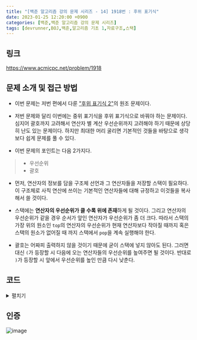 ```yaml
---
title: "[백준 알고리즘 강의 문제 시리즈 - 14] 1918번 : 후위 표기식"
date: 2023-01-25 12:20:00 +0900
categories: [백준,백준 알고리즘 강의 문제 시리즈]
tags: [devrunner,BOJ,백준,알고리즘 기초 1,자료구조,스택]
---
```


링크
---
<https://www.acmicpc.net/problem/1918>


문제 소개 및 접근 방법
---
* 이번 문제는 저번 편에서 다룬 ["후위 표기식 2"](https://www.acmicpc.net/problem/1935)의 원조 문제이다.

* 저번 문제와 달리 이번에는 중위 표기식을 후위 표기식으로 바꿔야 하는 문제이다.
심지어 괄호까지 고려해서 연산자 별 계산 우선순위까지 고려해야 하기 때문에 상당히 난도 있는 문제이다.
하지만 최대한 머리 굴리면 기본적인 것들을 바탕으로 생각보다 쉽게 문제를 풀 수 있다.

* 이번 문제의 포인트는 다음 2가지다.

> - 우선순위
> - 괄호

* 먼저, 연산자의 정보를 담을 구조체 선언과 그 연산자들을 저장할 스택이 필요하다.
이 구조체로 사칙 연산에 쓰이는 기본적인 연산자들에 대해 규정하고 이것들을 복사해서 쓸 것이다.

* 스택에는 **연산자의 우선순위가 클 수록 위에 존재**하게 될 것이다.
그리고 연산자의 우선순위가 같을 경우 순서가 앞인 연산자가 우선순위가 좀 더 크다.
따라서 스택의 가장 위의 원소인 `top`의 연산자의 우선순위가 현재 연산자보다 작아질 때까지 혹은 스택의 원소가 없어질 때 까지 스택에서 `pop`을 계속 실행해야 한다.

* 괄호는 어짜피 출력하지 않을 것이기 때문에 굳이 스택에 넣지 않아도 된다.
그러면 대신 `(`가 등장할 시 다음에 오는 연산자들의 우선순위를 높여주면 될 것이다.
반대로 `)`가 등장할 시 앞에서 우선순위를 높인 만큼 다시 낮춘다.

코드
---
<details>
<summary>펼치기</summary>
<div markdown="1">

```cpp
#include <bits/stdc++.h>
using namespace std;

struct Operator
{
    char ch;   // 연산자 문자
    int order; // 연산자의 우선순위
};

// 기본 연산자들의 원형
Operator base[4] = {{'+', 0},
                    {'-', 0},
                    {'*', 1},
                    {'/', 1}};

// 연산자들을 저장할 스택
stack<Operator> stk;

int main()
{
    ios_base::sync_with_stdio(false);
    cin.tie(NULL);
    cout.tie(NULL);

    // 입력받을 문자열
    string str;

    /*
    괄호 있을 시 괄호 안의 연산자들의
    우선순위를 올려주기 위한 변수
    */
    int bracket = 0;

    cin >> str;

    for (char i : str)
    {
        // 피연산자는 바로 출력
        if (i >= 'A' && i <= 'Z')
        {
            cout << i;
        }
        // 연산자의 경우
        else
        {
            Operator tmp;

            switch (i)
            {
            case '+':
                tmp = base[0];
                break;

            case '-':
                tmp = base[1];
                break;

            case '*':
                tmp = base[2];
                break;

            case '/':
                tmp = base[3];
                break;

            // 괄호는 스택에 넣지 않는다.
            case '(':
                bracket += 5;
                continue;

            case ')':
                bracket -= 5;
                continue;
            }

            // 연산자가 괄호 안에 있으면 우선순위가 올라간다
            tmp.order += bracket;

            /*
            현재 연산자의 우선순위가
            스택의 가장 위에 있는 연산자(top)보다 커질 때까지
            또는 스택의 원소가 없어질 때까지
            top을 출력하고 pop 실행
            */
            while (!stk.empty() && stk.top().order >= tmp.order)
            {
                cout << stk.top().ch;
                stk.pop();
            }

            // 스택에 연산자 push
            stk.push(tmp);
        }
    }

    // 문자열 다 읽었을 경우 스택에 남은 연산자 모두 출력
    while (!stk.empty())
    {
        cout << stk.top().ch;
        stk.pop();
    }

    return 0;
}
```

</div>
</details>

인증
---
![image](https://user-images.githubusercontent.com/87963766/214774211-69a3a984-7796-4d81-b47a-ec789df65e89.png)

